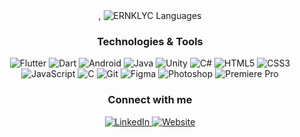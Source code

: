 <div align="center"> ,
  <img src="https://github-readme-stats.vercel.app/api/top-langs?username=ERNKLYC&show_icons=true&locale=en&layout=compact&theme=github_dark&hide_border=true" alt="ERNKLYC Languages">
</div>

<div align="center"> 
  <h3>Technologies & Tools</h3> <img src="https://img.shields.io/badge/-Flutter-333333?style=flat&logo=flutter" alt="Flutter" /> 
  <img src="https://img.shields.io/badge/-Dart-333333?style=flat&logo=dart" alt="Dart" /> 
  <img src="https://img.shields.io/badge/-Android-333333?style=flat&logo=android" alt="Android" /> 
  <img src="https://img.shields.io/badge/-Java-333333?style=flat&logo=java&logoColor=white" alt="Java" /> 
  <img src="https://img.shields.io/badge/-Unity-333333?style=flat&logo=unity" alt="Unity" /> 
  <img src="https://img.shields.io/badge/-C%23-333333?style=flat&logo=c-sharp&logoColor=white" alt="C#" /> 
  <img src="https://img.shields.io/badge/-HTML5-333333?style=flat&logo=html5" alt="HTML5" /> 
  <img src="https://img.shields.io/badge/-CSS3-333333?style=flat&logo=css3" alt="CSS3" /> 
  <img src="https://img.shields.io/badge/-JavaScript-333333?style=flat&logo=javascript" alt="JavaScript" /> 
  <img src="https://img.shields.io/badge/-C-333333?style=flat&logo=c" alt="C" /> 
  <img src="https://img.shields.io/badge/-Git-333333?style=flat&logo=git" alt="Git" /> 
  <img src="https://img.shields.io/badge/-Figma-333333?style=flat&logo=figma" alt="Figma" /> 
  <img src="https://img.shields.io/badge/-Photoshop-333333?style=flat&logo=adobe-photoshop" alt="Photoshop" /> 
  <img src="https://img.shields.io/badge/-Premiere Pro-333333?style=flat&logo=adobe-premiere-pro" alt="Premiere Pro" /> 
</div>

<div align="center"> 
  <h3>Connect with me</h3> 
  
  <a href="https://www.linkedin.com/in/erenklyc/" target="_blank"> 
    <img src="https://img.shields.io/badge/LinkedIn-0077B5?style=flat&logo=linkedin&logoColor=white" alt="LinkedIn" /> 
  </a> 
  
  <a href="https://ernklyc.github.io/" target="_blank"> 
    <img src="https://img.shields.io/badge/Website-333333?style=flat&logo=google-chrome&logoColor=white" alt="Website" />
  </a> 
</div>
